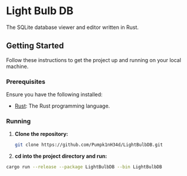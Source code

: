 # Light Bulb DB

The SQLite database viewer and editor written in Rust.

## Getting Started

Follow these instructions to get the project up and running on your local machine.

### Prerequisites

Ensure you have the following installed:

- [Rust](https://www.rust-lang.org/): The Rust programming language.

### Running
1. **Clone the repository:**

   ```bash
   git clone https://github.com/Pumpk1nH34d/LightBulbDB.git
2. **cd into the project directory and run:**
```bash
cargo run --release --package LightBulbDB --bin LightBulbDB
```
